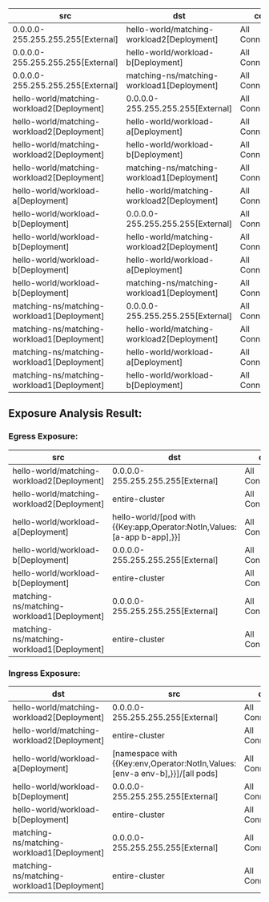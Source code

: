 | src | dst | conn |
|-----|-----|------|
| 0.0.0.0-255.255.255.255[External] | hello-world/matching-workload2[Deployment] | All Connections |
| 0.0.0.0-255.255.255.255[External] | hello-world/workload-b[Deployment] | All Connections |
| 0.0.0.0-255.255.255.255[External] | matching-ns/matching-workload1[Deployment] | All Connections |
| hello-world/matching-workload2[Deployment] | 0.0.0.0-255.255.255.255[External] | All Connections |
| hello-world/matching-workload2[Deployment] | hello-world/workload-a[Deployment] | All Connections |
| hello-world/matching-workload2[Deployment] | hello-world/workload-b[Deployment] | All Connections |
| hello-world/matching-workload2[Deployment] | matching-ns/matching-workload1[Deployment] | All Connections |
| hello-world/workload-a[Deployment] | hello-world/matching-workload2[Deployment] | All Connections |
| hello-world/workload-b[Deployment] | 0.0.0.0-255.255.255.255[External] | All Connections |
| hello-world/workload-b[Deployment] | hello-world/matching-workload2[Deployment] | All Connections |
| hello-world/workload-b[Deployment] | hello-world/workload-a[Deployment] | All Connections |
| hello-world/workload-b[Deployment] | matching-ns/matching-workload1[Deployment] | All Connections |
| matching-ns/matching-workload1[Deployment] | 0.0.0.0-255.255.255.255[External] | All Connections |
| matching-ns/matching-workload1[Deployment] | hello-world/matching-workload2[Deployment] | All Connections |
| matching-ns/matching-workload1[Deployment] | hello-world/workload-a[Deployment] | All Connections |
| matching-ns/matching-workload1[Deployment] | hello-world/workload-b[Deployment] | All Connections |
## Exposure Analysis Result:
### Egress Exposure:
| src | dst | conn |
|-----|-----|------|
| hello-world/matching-workload2[Deployment] | 0.0.0.0-255.255.255.255[External] | All Connections |
| hello-world/matching-workload2[Deployment] | entire-cluster | All Connections |
| hello-world/workload-a[Deployment] | hello-world/[pod with {{Key:app,Operator:NotIn,Values:[a-app b-app],}}] | All Connections |
| hello-world/workload-b[Deployment] | 0.0.0.0-255.255.255.255[External] | All Connections |
| hello-world/workload-b[Deployment] | entire-cluster | All Connections |
| matching-ns/matching-workload1[Deployment] | 0.0.0.0-255.255.255.255[External] | All Connections |
| matching-ns/matching-workload1[Deployment] | entire-cluster | All Connections |

### Ingress Exposure:
| dst | src | conn |
|-----|-----|------|
| hello-world/matching-workload2[Deployment] | 0.0.0.0-255.255.255.255[External] | All Connections |
| hello-world/matching-workload2[Deployment] | entire-cluster | All Connections |
| hello-world/workload-a[Deployment] | [namespace with {{Key:env,Operator:NotIn,Values:[env-a env-b],}}]/[all pods] | All Connections |
| hello-world/workload-b[Deployment] | 0.0.0.0-255.255.255.255[External] | All Connections |
| hello-world/workload-b[Deployment] | entire-cluster | All Connections |
| matching-ns/matching-workload1[Deployment] | 0.0.0.0-255.255.255.255[External] | All Connections |
| matching-ns/matching-workload1[Deployment] | entire-cluster | All Connections |
